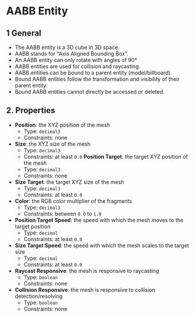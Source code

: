 # AABB Entity

## 1 General

- The AABB entity is a 3D cube in 3D space.
- AABB stands for "Axis Aligned Bounding Box".
- An AABB entity can only rotate with angles of 90&deg;
- AABB entities are used for collision and raycasting.
- AABB entities can be bound to a parent entity (model/billboard).
- Bound AABB entities follow the transformation and visibility of their parent entity.
- Bound AABB entities cannot directly be accessed or deleted.

## 2. Properties

- **Position**: the XYZ position of the mesh
  - Type: `decimal3`
  - Constraints: none
- **Size**: the XYZ size of the mesh
  - Type: `decimal3`
  - Constraints: at least `0.0`
 **Position Target**: the target XYZ position of the mesh
  - Type: `decimal3`
  - Constraints: none
- **Size Target**: the target XYZ size of the mesh
  - Type: `decimal3`
  - Constraints: at least `0.0`
- **Color**: the RGB color multiplier of the fragments
  - Type: `decimal3`
  - Constraints: between `0.0` to `1.0`
- **Position Target Speed**: the speed with which the mesh moves to the target position
  - Type: `decimal`
  - Constraints: at least `0.0`
- **Size Target Speed**: the speed with which the mesh scales to the target size
  - Type: `decimal`
  - Constraints: at least `0.0`
- **Raycast Responsive**: the mesh is responsive to raycasting
  - Type: `boolean`
  - Constraints: none
- **Collision Responsive**: the mesh is responsive to collision detection/resolving
  - Type: `boolean`
  - Constraints: none
